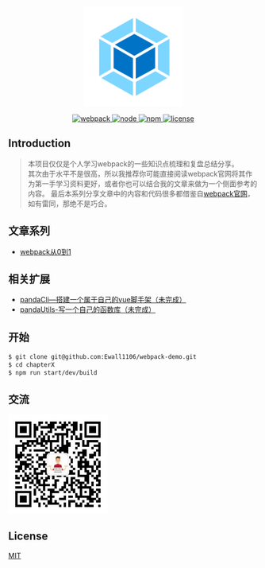 <p align="center">
  <img width="200" height="200" src="https://raw.githubusercontent.com/Ewall1106/webpack-demo/master/docs/images/logo.png">
</p>

<p align="center">
  <a href="https://webpack.js.org/">
    <img src="https://img.shields.io/badge/webpack-4.41.5-brightgreen.svg" alt="webpack">
  </a>
  <a href="https://nodejs.org/en/">
    <img src="https://img.shields.io/badge/node-10.16.0-brightgreen.svg" alt="node">
  </a>
   <a href="https://www.npmjs.com/">
    <img src="https://img.shields.io/badge/npm-6.9.0-brightgreen.svg" alt="npm">
  </a>
  <a href="https://github.com/Ewall1106/webpack-demo/blob/master/LICENSE">
    <img src="https://img.shields.io/github/license/mashape/apistatus.svg" alt="license">
  </a>
</p>

## Introduction

> 本项目仅仅是个人学习webpack的一些知识点梳理和复盘总结分享。  
> 其次由于水平不是很高，所以我推荐你可能直接阅读webpack官网将其作为第一手学习资料更好，或者你也可以结合我的文章来做为一个侧面参考的内容。
> 最后本系列分享文章中的内容和代码很多都借鉴自[webpack官网](https://webpack.js.org/)，如有雷同，那绝不是巧合。

## 文章系列

- [webpack从0到1](https://www.jianshu.com/nb/41890709)

## 相关扩展

- [pandaCli—搭建一个属于自己的vue脚手架（未完成）]()
- [pandaUtils-写一个自己的函数库（未完成）]()

## 开始

```
$ git clone git@github.com:Ewall1106/webpack-demo.git
$ cd chapterX
$ npm run start/dev/build
```

## 交流
 <img width="200" height="200" src="https://raw.githubusercontent.com/Ewall1106/webpack-demo/master/docs/images/panda-code.jpg" alt="公众号">

## License

[MIT](https://github.com/Ewall1106/webpack-demo/blob/master/LICENSE)
